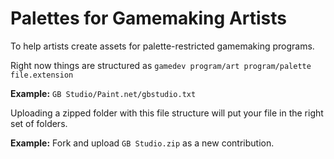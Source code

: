 # Palettes for Gamemaking Artists
To help artists create assets for palette-restricted gamemaking programs.

Right now things are structured as `gamedev program/art program/palette file.extension`

**Example:**
``GB Studio/Paint.net/gbstudio.txt``

Uploading a zipped folder with this file structure will put your file in the right set of folders.

**Example:**
Fork and upload ``GB Studio.zip`` as a new contribution.
